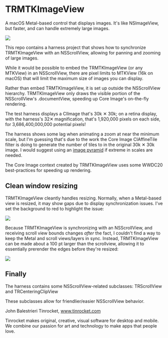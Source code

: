 # TRMTKImageView

A macOS Metal-based control that displays images. It's like NSImageView, but faster, and can handle extremely large images.

![](README/Pan_Zoom_8sec.gif)

This repo contains a harness project that shows how to synchronize TRMTKImageView with an NSScrollView, allowing for panning and zooming of large images.

While it would be possible to embed the TRMTKImageView (or any MTKView) in an NSScrollView, there are pixel limits to MTKView (16k on macOS) that will limit the maximum size of images you can display.

Rather than embed TRMTKImageView, it is set up outside the NSScrollView hierarchy. TRMTKImageView only draws the visible portion of the NSScrollView's .documentView, speeding up Core Image's on-the-fly rendering.

The test harness displays a CIImage that's 30k ✕ 30k; on a retina display, with the harness's 32✕ magnification, that's 1,920,000 pixels on each side, for 3,686,400,000,000 potential pixels!

The harness shows some lag when animating a zoom at near the minimum scale, but I'm guessing that's due to the work the Core Image CIAffineTile filter is doing to generate the number of tiles to in the original 30k ✕ 30k image. I would suggest using an [image pyramid](https://en.wikipedia.org/wiki/Pyramid_(image_processing)) if extreme in scales are needed.

The Core Image context created by TRMTKImageView uses some WWDC20 best-practices for speeding up rendering.


## Clean window resizing

TRMTKImageView cleantly handles resizing. Normally, when a Metal-based view is resized, it may show gaps due to display synchronization issues. I've set the background to red to highlight the issue:

![](README/Without_Padding_800.gif)


Because TRMTKImageView is synchronizing with an NSScrollView, and receiving scroll view bounds changes *after* the fact, I couldn't find a way to keep the Metal and scroll views/layers in sync. Instead, TRMTKImageView can be made about a 100 pt larger than the scrollview, allowing it to essentially prerender the edges before they're resized:

![](README/With_Padding_800.gif)


## Finally

The harness contains some NSScrollView-related subclasses: TRScrollView and TRCenteringClipView

These subclasses allow for friendlier/easier NSScrollView behavior.

John Balestrieri
Tinrocket, www.tinrocket.com

Tinrocket makes original, creative, visual software for desktop and mobile. We combine our passion for art and technology to make apps that people love.
